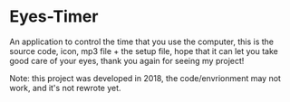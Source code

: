 # Eyes-Timer
An application to control the time that you use the computer,
this is the source code, icon, mp3 file + the setup file, 
hope that it can let you take good care of your eyes,
thank you again for seeing my project!

Note: this project was developed in 2018, the code/envrionment may not work, and it's not rewrote yet.
